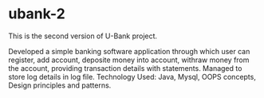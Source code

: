# ubank-2

This is the second version of U-Bank project.

Developed a simple banking software application through which user can register, add account, deposite money into account, withraw money from the account, providing transaction details with statements. Managed to store log details in log file. Technology Used: Java, Mysql, OOPS concepts, Design principles and patterns.
